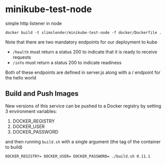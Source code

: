 # minikube-test-node
simple http listener in node

```
docker build -t slimslender/minikube-test-node -f docker/Dockerfile .
```

Note that there are two mandatory endpoints for our deployment to kube

* `/health` must return a status 200 to indicate that it is ready to receive requests
* `/info` must return a status 200 to indicate readiness

Both of these endpoints are defined in server.js along with a / endpoint for the hello world

## Build and Push Images

New versions of this service can be pushed to a Docker registry by setting 3 environment variables:

1.  DOCKER_REGISTRY
2.  DOCKER_USER
3.  DOCKER_PASSWORD

and then running `build.sh` with a single argument (the tag of the container to build)

```
DOCKER_REGISTRY= DOCKER_USER= DOCKER_PASSWORD= ./build.sh 0.11.1
```
